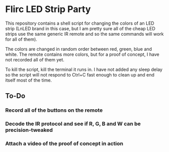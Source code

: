 # Flirc LED Strip Party

This repository contains a shell script for changing the colors of an LED strip
(LnLED brand in this case, but I am pretty sure all of the cheap LED strips use
the same generic IR remote and so the same commands will work for all of them).

The colors are changed in random order between red, green, blue and white. The
remote contains more colors, but for a proof of concept, I have not recorded all
of them yet.

To kill the script, kill the terminal it runs in. I have not added any sleep
delay so the script will not respond to Ctrl+C fast enough to clean up and end
itself most of the time.

## To-Do

### Record all of the buttons on the remote

### Decode the IR protocol and see if R, G, B and W can be precision-tweaked

### Attach a video of the proof of concept in action
